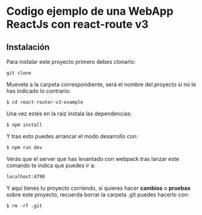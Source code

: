# Codigo ejemplo de una WebApp ReactJs con react-route v3


## Instalación

Para instalar este proyecto primero debes clonarlo:

`git clone `

Muevete a la carpeta correspondiente, será el nombre del proyecto si no le has indicado lo contrario:

`$ cd react-router-v3-example`

Una vez estés en la raíz instala las dependencias:

`$ npm install`

Y tras esto puedes arrancar el modo desarrollo con:

`$ npm run dev`

Verás que el server que has levantado con webpack tras lanzar este comando te indica que puedes ir a:

`localhost:4790`

Y aquí tienes tu proyecto corriendo, si quieres hacer **cambios** o **pruebas** sobre este proyecto, recuerda borrar la carpeta .git puedes hacerlo con:

`$ rm -rf .git`

